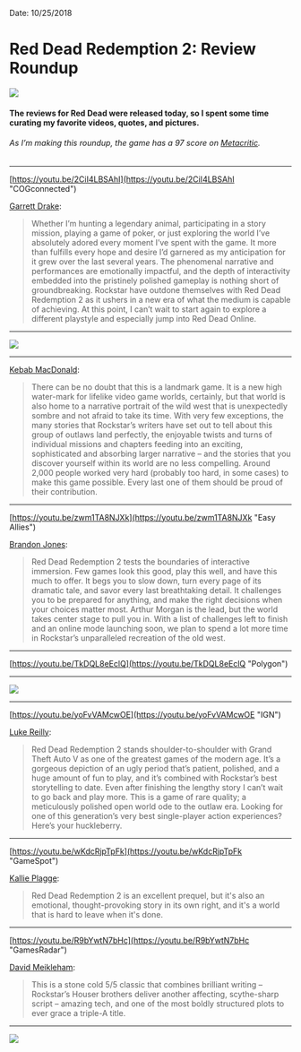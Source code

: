 
Date: 10/25/2018

# Red Dead Redemption 2: Review Roundup

![](https://cogconnected.com/wp-content/uploads/2018/10/Red-Dead-Redemption-2-1-min.jpg)

#### The reviews for Red Dead were released today, so I spent some time curating my favorite videos, quotes, and pictures.

###### As I’m making this roundup, the game has a 97 score on [Metacritic](https://www.metacritic.com/game/playstation-4/red-dead-redemption-2).

---- 

[https://youtu.be/2CiI4LBSAhI](https://youtu.be/2CiI4LBSAhI "COGconnected")

[Garrett Drake](https://cogconnected.com/review/red-dead-redemption-2-review/):

> Whether I’m hunting a legendary animal, participating in a story mission, playing a game of poker, or just exploring the world I’ve absolutely adored every moment I’ve spent with the game. It more than fulfills every hope and desire I’d garnered as my anticipation for it grew over the last several years. The phenomenal narrative and performances are emotionally impactful, and the depth of interactivity embedded into the pristinely polished gameplay is nothing short of groundbreaking. Rockstar have outdone themselves with Red Dead Redemption 2 as it ushers in a new era of what the medium is capable of achieving. At this point, I can’t wait to start again to explore a different playstyle and especially jump into Red Dead Online.

---- 

![](https://cdn.vox-cdn.com/thumbor/H2EJnQIuoq_yMMC5SEZkR2QJqOU=/0x0:1920x1080/1520x0/filters:focal(0x0:1920x1080):no_upscale()/cdn.vox-cdn.com/uploads/chorus_asset/file/13329507/RDR2_Screenshot_176.jpg)

---- 

[Kebab MacDonald](https://www.theguardian.com/games/2018/oct/25/red-dead-redemption-2-review-western-playstation-xbox-rockstar):

> There can be no doubt that this is a landmark game. It is a new high water-mark for lifelike video game worlds, certainly, but that world is also home to a narrative portrait of the wild west that is unexpectedly sombre and not afraid to take its time. With very few exceptions, the many stories that Rockstar’s writers have set out to tell about this group of outlaws land perfectly, the enjoyable twists and turns of individual missions and chapters feeding into an exciting, sophisticated and absorbing larger narrative – and the stories that you discover yourself within its world are no less compelling. Around 2,000 people worked very hard (probably too hard, in some cases) to make this game possible. Every last one of them should be proud of their contribution.

---- 

[https://youtu.be/zwm1TA8NJXk](https://youtu.be/zwm1TA8NJXk "Easy Allies")

[Brandon Jones](https://easyallies.com/#!/review/red-dead-redemption-2): 

> Red Dead Redemption 2 tests the boundaries of interactive immersion. Few games look this good, play this well, and have this much to offer. It begs you to slow down, turn every page of its dramatic tale, and savor every last breathtaking detail. It challenges you to be prepared for anything, and make the right decisions when your choices matter most. Arthur Morgan is the lead, but the world takes center stage to pull you in. With a list of challenges left to finish and an online mode launching soon, we plan to spend a lot more time in Rockstar’s unparalleled recreation of the old west.

---- 

[https://youtu.be/TkDQL8eEclQ](https://youtu.be/TkDQL8eEclQ "Polygon")

---- 

![](https://cdn.vox-cdn.com/thumbor/CPg8tnjYIQdHtzp4IYCcywl3Q14=/0x0:1920x1080/1520x0/filters:focal(0x0:1920x1080):no_upscale()/cdn.vox-cdn.com/uploads/chorus_asset/file/13329497/RDR2_Screenshot_112.jpg)

---- 

[https://youtu.be/yoFvVAMcwOE](https://youtu.be/yoFvVAMcwOE "IGN")

[Luke Reilly](https://www.ign.com/articles/2018/10/25/red-dead-redemption-2-review):

> Red Dead Redemption 2 stands shoulder-to-shoulder with Grand Theft Auto V as one of the greatest games of the modern age. It’s a gorgeous depiction of an ugly period that’s patient, polished, and a huge amount of fun to play, and it’s combined with Rockstar’s best storytelling to date. Even after finishing the lengthy story I can’t wait to go back and play more. This is a game of rare quality; a meticulously polished open world ode to the outlaw era. Looking for one of this generation’s very best single-player action experiences? Here’s your huckleberry.

---- 

[https://youtu.be/wKdcRjpTpFk](https://youtu.be/wKdcRjpTpFk "GameSpot")

[Kallie Plagge](https://www.gamespot.com/reviews/red-dead-redemption-2-review-outlaw-country/1900-6417019/):

> Red Dead Redemption 2 is an excellent prequel, but it's also an emotional, thought-provoking story in its own right, and it's a world that is hard to leave when it's done.

---- 

[https://youtu.be/R9bYwtN7bHc](https://youtu.be/R9bYwtN7bHc "GamesRadar")

[David Meikleham](https://www.gamesradar.com/red-dead-redemption-2-review/):

> This is a stone cold 5/5 classic that combines brilliant writing – Rockstar’s Houser brothers deliver another affecting, scythe-sharp script – amazing tech, and one of the most boldly structured plots to ever grace a triple-A title.

---- 

![](https://cdn.vox-cdn.com/thumbor/t8ZNOEInpAsathL9nVbeubXt2Dg=/0x0:1920x1080/1520x0/filters:focal(0x0:1920x1080):no_upscale()/cdn.vox-cdn.com/uploads/chorus_asset/file/13329509/RDR2_Screenshot_219.jpg)
